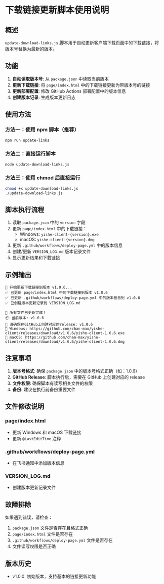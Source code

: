 # 下载链接更新脚本使用说明

## 概述

`update-download-links.js` 脚本用于自动更新客户端下载页面中的下载链接，将版本号替换为最新的版本。

## 功能

1. **自动读取版本号**: 从 `package.json` 中读取当前版本
2. **更新下载链接**: 将 `page/index.html` 中的下载链接更新为带版本号的链接
3. **更新部署配置**: 修改 GitHub Actions 部署配置中的版本信息
4. **创建版本记录**: 生成版本更新日志

## 使用方法

### 方法一：使用 npm 脚本（推荐）

```bash
npm run update-links
```

### 方法二：直接运行脚本

```bash
node update-download-links.js
```

### 方法三：使用 chmod 后直接运行

```bash
chmod +x update-download-links.js
./update-download-links.js
```

## 脚本执行流程

1. 读取 `package.json` 中的 `version` 字段
2. 更新 `page/index.html` 中的下载链接：
   - Windows: `yishe-client-{version}.exe`
   - macOS: `yishe-client-{version}.dmg`
3. 更新 `.github/workflows/deploy-page.yml` 中的版本信息
4. 创建/更新 `VERSION_LOG.md` 版本记录文件
5. 显示更新结果和下载链接

## 示例输出

```
🚀 开始更新下载链接到版本 v1.0.6...
✅ 已更新 page/index.html 中的下载链接到版本 v1.0.6
✅ 已更新 .github/workflows/deploy-page.yml 中的版本信息到 v1.0.6
✅ 已创建版本更新记录到 VERSION_LOG.md

🎉 所有文件已更新完成！
📦 当前版本: v1.0.6
📝 请确保在GitHub上创建对应的release: v1.0.6
🔗 Windows: https://github.com/chan-max/yishe-client/releases/download/v1.0.6/yishe-client-1.0.6.exe
🔗 macOS: https://github.com/chan-max/yishe-client/releases/download/v1.0.6/yishe-client-1.0.6.dmg
```

## 注意事项

1. **版本号格式**: 确保 `package.json` 中的版本号格式正确（如：1.0.6）
2. **GitHub Release**: 脚本执行后，需要在 GitHub 上创建对应的 release
3. **文件权限**: 确保脚本有读写相关文件的权限
4. **备份**: 建议在执行前备份重要文件

## 文件修改说明

### page/index.html
- 更新 Windows 和 macOS 下载链接
- 更新 `@LastEditTime` 注释

### .github/workflows/deploy-page.yml
- 在飞书通知中添加版本信息

### VERSION_LOG.md
- 创建版本更新记录文件

## 故障排除

如果遇到错误，请检查：

1. `package.json` 文件是否存在且格式正确
2. `page/index.html` 文件是否存在
3. `.github/workflows/deploy-page.yml` 文件是否存在
4. 文件读写权限是否正确

## 版本历史

- v1.0.0: 初始版本，支持基本的链接更新功能 